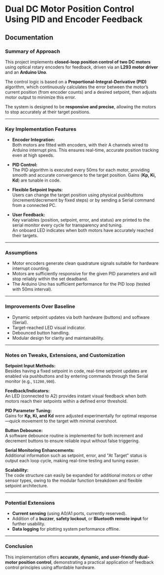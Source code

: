 # Dual DC Motor Position Control Using PID and Encoder Feedback

## Documentation

### Summary of Approach
This project implements **closed-loop position control of two DC motors** using optical rotary encoders for feedback, driven via an **L293 motor driver** and an **Arduino Uno**. 

The control logic is based on a **Proportional-Integral-Derivative (PID)** algorithm, which continuously calculates the error between the motor’s current position (from encoder counts) and a desired setpoint, then adjusts motor output to minimize this error. 

The system is designed to be **responsive and precise**, allowing the motors to stop accurately at their target positions.

---

### Key Implementation Features

- **Encoder Integration:**  
  Both motors are fitted with encoders, with their A channels wired to Arduino interrupt pins. This ensures real-time, accurate position tracking even at high speeds.

- **PID Control:**  
  The PID algorithm is executed every 50ms for each motor, providing smooth and accurate convergence to the target position. Gains (**Kp, Ki, Kd**) are tunable in code.

- **Flexible Setpoint Inputs:**  
  Users can change the target position using physical pushbuttons (increment/decrement by fixed steps) or by sending a Serial command from a connected PC.

- **User Feedback:**  
  Key variables (position, setpoint, error, and status) are printed to the serial monitor every cycle for transparency and tuning.  
  An onboard LED indicates when both motors have accurately reached their targets.

---

### Assumptions

- Motor encoders generate clean quadrature signals suitable for hardware interrupt counting.
- Motors are sufficiently responsive for the given PID parameters and will stop reliably within the set deadband.
- The Arduino Uno has sufficient performance for the PID loop (tested with 50ms interval).

---

### Improvements Over Baseline

- Dynamic setpoint updates via both hardware (buttons) and software (Serial).
- Target-reached LED visual indicator.
- Debounced button handling.
- Modular design for clarity and maintainability.

---

### Notes on Tweaks, Extensions, and Customization

**Setpoint Input Methods:**  
Besides having a fixed setpoint in code, real-time setpoint updates are enabled via pushbuttons and by entering commands through the Serial monitor (e.g., `S1200,900`).

**Feedback/Indicators:**  
An LED (connected to A2) provides instant visual feedback when both motors reach their setpoints within a defined error threshold.

**PID Parameter Tuning:**  
Gains for **Kp, Ki, and Kd** were adjusted experimentally for optimal response—quick movement to the target with minimal overshoot.

**Button Debounce:**  
A software debounce routine is implemented for both increment and decrement buttons to ensure reliable input without false triggering.

**Serial Monitoring Enhancements:**  
Additional information such as setpoint, error, and "At Target" status is output each loop cycle, making real-time testing and tuning easier.

**Scalability:**  
The code structure can easily be expanded for additional motors or other sensor types, owing to the modular function breakdown and flexible setpoint architecture.

---

### Potential Extensions

- **Current sensing** (using A0/A1 ports, currently reserved).
- Addition of a **buzzer**, **safety lockout**, or **Bluetooth remote input** for further usability.
- **Data logging** for plotting system performance offline.

---

### Conclusion
This implementation offers **accurate, dynamic, and user-friendly dual-motor position control**, demonstrating a practical application of feedback control principles using affordable hardware.

